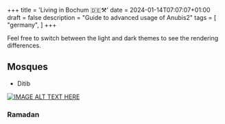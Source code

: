 +++
title = 'Living in Bochum 🇩🇪⚒️'
date = 2024-01-14T07:07:07+01:00
draft = false
description = "Guide to advanced usage of Anubis2"
tags = [
    "germany",
]
+++


Feel free to switch between the light and dark themes to see the rendering differences.

<!--more-->

## Mosques 

- Ditib

[![IMAGE ALT TEXT HERE]()](https://www.youtube.com)

### Ramadan